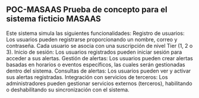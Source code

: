 POC-MASAAS
Prueba de concepto para el sistema ficticio MASAAS
-----------------------------------------------------------------------------------------
Este sistema simula las siguientes funcionalidades:
  Registro de usuarios: Los usuarios pueden registrarse proporcionando un nombre, correo y contraseña. Cada usuario se asocia con una suscripción de nivel Tier (1, 2 o 3).
  Inicio de sesión: Los usuarios registrados pueden iniciar sesión para acceder a sus alertas.
  Gestión de alertas: Los usuarios pueden crear alertas basadas en horarios o eventos específicos, las cuales serán gestionadas dentro del sistema.
  Consultas de alertas: Los usuarios pueden ver y activar sus alertas registradas.
  Integración con servicios de terceros: Los administradores pueden gestionar servicios externos (terceros), habilitando o deshabilitando su sincronización con el sistema.

